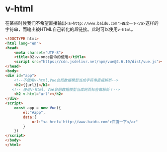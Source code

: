 # v-html

在某些时候我们不希望直接输出`<a>http://www.baidu.com'>百度一下</a>`这样的字符串，而输出被HTML自己转化的超链接。此时可以使用`v-html`。

```html
<!DOCTYPE html>
<html lang="en">
<head>
    <meta charset="UTF-8">
    <title>02-v-once指令的使用</title>
    <script src="https://cdn.jsdelivr.net/npm/vue@2.6.10/dist/vue.js"></script>
</head>
<body>
<div id="app">
	<!--不使用v-html,Vue会把数据模型当成字符串直接解析-->
    <h2>{{url}}</h2>
   <!-- 使用v-html，Vue会把数据模型当成网页标签做解析！-->
    <h2 v-html="url"></h2>
</div>
<script>
    const app = new Vue({
        el:"#app",
        data:{
            url:"<a href='http://www.baidu.com'>百度一下</a>"
        }
    })
</script>
</body>
</html>
```

